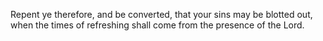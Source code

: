 Repent ye therefore, and be converted, that your sins may be blotted out, when the times of refreshing shall come from the presence of the Lord.
